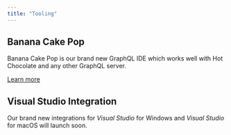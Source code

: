```yaml
---
title: "Tooling"
---
```


## Banana Cake Pop

Banana Cake Pop is our brand new GraphQL IDE which works well with Hot Chocolate and any other GraphQL server.

[Learn more](/docs/bananacakepop)

## Visual Studio Integration

Our brand new integrations for _Visual Studio_ for Windows and _Visual Studio_ for macOS will launch soon.
